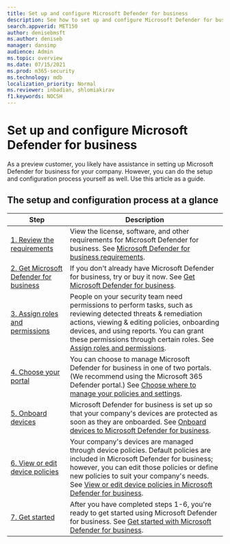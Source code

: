 ```yaml
---
title: Set up and configure Microsoft Defender for business
description: See how to set up and configure Microsoft Defender for business
search.appverid: MET150
author: denisebmsft
ms.author: deniseb
manager: dansimp 
audience: Admin
ms.topic: overview
ms.date: 07/15/2021
ms.prod: m365-security
ms.technology: mdb
localization_priority: Normal
ms.reviewer: inbadian, shlomiakirav
f1.keywords: NOCSH 
---
```


# Set up and configure Microsoft Defender for business

As a preview customer, you likely have assistance in setting up Microsoft Defender for business for your company. However, you can do the setup and configuration process yourself as well. Use this article as a guide.

## The setup and configuration process at a glance

| Step  | Description  |
|---------|---------|
| [1. Review the requirements](mdb-requirements.md)     | View the license, software, and other requirements for Microsoft Defender for business. See [Microsoft Defender for business requirements](mdb-requirements.md).        |
| [2. Get Microsoft Defender for business](get-defender-business.md)     | If you don't already have Microsoft Defender for business, try or buy it now. See [Get Microsoft Defender for business](get-defender-business.md).        |
| [3. Assign roles and permissions](mdb-roles-permissions.md)     | People on your security team need permissions to perform tasks, such as reviewing detected threats & remediation actions, viewing & editing policies, onboarding devices, and using reports. You can grant these permissions through certain roles. See [Assign roles and permissions](mdb-roles-permissions.md).        |
| [4. Choose your portal](mdb-choose-portal.md)     | You can choose to manage Microsoft Defender for business in one of two portals. (We recommend using the Microsoft 365 Defender portal.) See [Choose where to manage your policies and settings](mdb-choose-portal.md).        |
| [5. Onboard devices](mdb-onboard-devices.md)     | Microsoft Defender for business is set up so that your company's devices are protected as soon as they are onboarded. See [Onboard devices to Microsoft Defender for business](mdb-onboard-devices.md).         |
| [6. View or edit device policies](mdb-view-edit-device-policies.md)     | Your company's devices are managed through device policies. Default policies are included in Microsoft Defender for business; however, you can edit those policies or define new policies to suit your company's needs. See [View or edit device policies in Microsoft Defender for business](mdb-view-edit-device-policies.md).         |
| [7. Get started](mdb-get-started.md)     | After you have completed steps 1-6, you're ready to get started using Microsoft Defender for business. See [Get started with Microsoft Defender for business](mdb-get-started.md).        |
 
